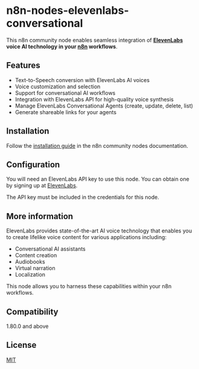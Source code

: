 # n8n-nodes-elevenlabs-conversational

This n8n community node enables seamless integration of **[ElevenLabs](https://elevenlabs.io) voice AI technology in your [n8n](https://n8n.io) workflows**.

## Features

- Text-to-Speech conversion with ElevenLabs AI voices
- Voice customization and selection
- Support for conversational AI workflows
- Integration with ElevenLabs API for high-quality voice synthesis
- Manage ElevenLabs Conversational Agents (create, update, delete, list)
- Generate shareable links for your agents

## Installation

Follow the [installation guide](https://docs.n8n.io/integrations/community-nodes/installation/) in the n8n community nodes documentation.

## Configuration

You will need an ElevenLabs API key to use this node. You can obtain one by signing up at [ElevenLabs](https://elevenlabs.io).

The API key must be included in the credentials for this node.

## More information

ElevenLabs provides state-of-the-art AI voice technology that enables you to create lifelike voice content for various applications including:
- Conversational AI assistants
- Content creation
- Audiobooks
- Virtual narration
- Localization

This node allows you to harness these capabilities within your n8n workflows.

## Compatibility

1.80.0 and above

## License

[MIT](https://github.com/n8n-io/n8n-nodes-elevenlabs-conversational/blob/master/LICENSE.md)
